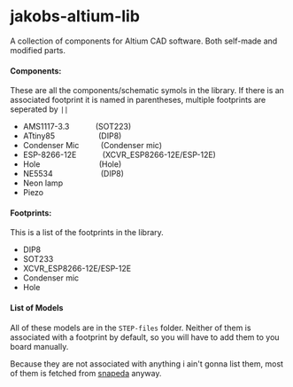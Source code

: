 # jakobs-altium-lib
A collection of components for Altium CAD software. Both self-made and modified parts.


#### Components:
These are all the components/schematic symols in the library. If there is an associated footprint it is named in parentheses, multiple footprints are seperated by `||`

[//]: # (Use '&nbsp;' instead of space when offsetting paranthesis)

- AMS1117-3.3 &nbsp;&nbsp;&nbsp;&nbsp;&nbsp;&nbsp;&nbsp;&nbsp;&nbsp;&nbsp; (SOT223)
- ATtiny85 &nbsp;&nbsp;&nbsp;&nbsp;&nbsp;&nbsp;&nbsp;&nbsp;&nbsp;&nbsp;&nbsp;&nbsp;&nbsp;&nbsp;&nbsp;&nbsp;&nbsp;&nbsp; (DIP8)
- Condenser Mic &nbsp;&nbsp;&nbsp;&nbsp;&nbsp;&nbsp;&nbsp;&nbsp; (Condenser mic)
- ESP-8266-12E &nbsp;&nbsp;&nbsp;&nbsp;&nbsp;&nbsp;&nbsp;&nbsp;&nbsp;&nbsp; (XCVR_ESP8266-12E/ESP-12E)
- Hole &nbsp;&nbsp;&nbsp;&nbsp;&nbsp;&nbsp;&nbsp;&nbsp;&nbsp;&nbsp;&nbsp;&nbsp;&nbsp;&nbsp;&nbsp;&nbsp;&nbsp;&nbsp;&nbsp;&nbsp;&nbsp;&nbsp;&nbsp;&nbsp;&nbsp; (Hole)
- NE5534 &nbsp;&nbsp;&nbsp;&nbsp;&nbsp;&nbsp;&nbsp;&nbsp;&nbsp;&nbsp;&nbsp;&nbsp;&nbsp;&nbsp;&nbsp;&nbsp;&nbsp;&nbsp;&nbsp;&nbsp; (DIP8)
- Neon lamp         
- Piezo

#### Footprints:
This is a list of the footprints in the library.

- DIP8
- SOT233
- XCVR_ESP8266-12E/ESP-12E
- Condenser mic
- Hole

#### List of Models
All of these models are in the `STEP-files` folder. Neither of them is associated with a footprint by default, so you will have to add them to you board manually.

Because they are not associated with anything i ain't gonna list them, most of them is fetched from [snapeda](https://www.snapeda.com) anyway.
